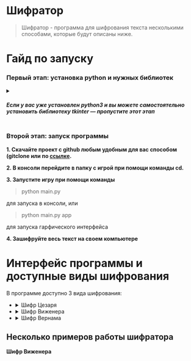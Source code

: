 <h1 id="-">Шифратор</h1>
<blockquote>
  <p>Шифратор - программа для шифрования текста несколькими способами, которые будут описаны ниже.</p>
</blockquote>
<h1 id="-">Гайд по запуску</h1>
<h3 id="-python-"><strong>Первый этап: установка python и нужных библиотек</strong></h3>
    <details>
  <summary><h5 id="-python3-pygame-">Если у вас уже установлен python3 и вы можете самостоятельно установить библиотеку tkinter
      — пропустите этот этап</h5></summary>
  <p><strong>1. Скачайте python3 с официального <a href="https://www.python.org/downloads/">сайта</a> и установите его.</strong>
    <strong>2. Во время установки <em>обязательно</em> поставьте галочку "Add Python 3.x to PATH".</strong></p>
  <p><img src="https://python-scripts.com/wp-content/uploads/2018/06/win-install-dialog.40e3ded144b0.png"
          alt="add path screenshot"></p>
  <p><strong>3. Запустите консоль Windows любым удобным для вас способом (например набрав в поиске приложений
    cmd)</strong></p>
  <p><strong>4. Установите нужные библиотеки используя команды</strong></p>
  <blockquote>
    <p>pip install tkinter</p>
  </blockquote>
</details>
<h3 id="-"><strong>Второй этап: запуск программы</strong></h3>
<p><strong>1. Скачайте проект с github любым удобным для вас способом (gitclone или по <a href="">ссылке</a>.</strong>
</p>
<p><strong>2. В консоли перейдите в папку с игрой при помощи команды cd.</strong></p>
<p><strong>3. Запустите игру при помощи команды</strong></p>
<blockquote>
  <p>python main.py</p>
</blockquote>
<p>для запуска в консоли, или</p>
<blockquote>
  <p>python main.py app</p>
</blockquote>
<p>для запуска гарфического интерфейса</p>
<p><strong>4. Зашифруйте весь текст на своем компьютере</strong></p>
<h1 id="-"><strong>Интерфейс программы и доступные виды шифрования</strong></h1>
<p>В программе доступно 3 вида шифрования:</p>
<ul>
  <li>
    <details>
      <summary>Шифр Цезаря</summary>
      Как работает: <a
      href="https://ru.wikipedia.org/wiki/%D0%A8%D0%B8%D1%84%D1%80_%D0%A6%D0%B5%D0%B7%D0%B0%D1%80%D1%8F">ссылка</a>
      <p>На вход подается файл с текстом, файл куда будет сохранен результат, и сдвиг</p>
      <p>В графическом интерфейсе на вход подается текст и сдвиг</p>
      <p>Также есть возможность расшифровать текст методом частотного анализа</p>
      <p><img src="https://d.radikal.ru/d23/2104/c0/4b7470a3f640.png" alt=""></p>
  </li>
  <li>
    <details>
      <summary>Шифр Виженера</summary>
      Как работает: <a
      href="https://ru.wikipedia.org/wiki/%D0%A8%D0%B8%D1%84%D1%80_%D0%92%D0%B8%D0%B6%D0%B5%D0%BD%D0%B5%D1%80%D0%B0">ссылка</a>

      <p>На вход подается файл с текстом, файл, куда будет сохранен результат и ключевое слово</p>
      <p>В графическом интерфейсе на вход подается текст и ключевое слово</p>
      <p><img src="https://d.radikal.ru/d23/2104/c0/4b7470a3f640.png" alt=""></p>
  </li>
  <li>
    <details>
      <summary>Шифр Вернама</summary>
      Как работает: <a
      href="https://ru.wikipedia.org/wiki/%D0%A8%D0%B8%D1%84%D1%80_%D0%92%D0%B5%D1%80%D0%BD%D0%B0%D0%BC%D0%B0">ссылка</a>
      <p>Работает почти как шифр Виженера, но генерирует случайный ключ (из сида) такой же по длинне как и шифруемый
        текст</p>
      <p>В графическом интерфейсе на вход подается текст и сид</p>
      <p><img src="https://d.radikal.ru/d23/2104/c0/4b7470a3f640.png" alt=""></p>
  </li>
</ul>
<h2 id="-">Несколько примеров работы шифратора</h2>
<p><strong>Шифр Виженера</strong></p>
<p><img src="https://b.radikal.ru/b19/2104/08/477f81f3b3f3.png" alt=""></p>
<p><img src="https://b.radikal.ru/b38/2104/3e/2f73366a885f.png" alt=""></p>
